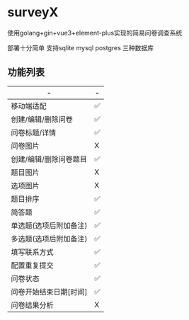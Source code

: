 # surveyX
使用golang+gin+vue3+element-plus实现的简易问卷调查系统

部署十分简单 支持sqlite mysql postgres 三种数据库



## 功能列表
| - | - |
| - | - |
| 移动端适配 | ✅ |
| 创建/编辑/删除问卷 | ✅ |
| 问卷标题/详情 | ✅ |
| 问卷图片 | X |
| 创建/编辑/删除问卷题目 | ✅ |
| 题目图片 | X |
| 选项图片 | X |
| 题目排序 | ✅ |
| 简答题 | ✅ |
| 单选题(选项后附加备注) | ✅ |
| 多选题(选项后附加备注) | ✅ |
| 填写联系方式 | ✅ |
| 配置重复提交 | ✅ |
| 问卷状态 | ✅ |
| 问卷开始结束日期[时间] | ✅ |
| 问卷结果分析 | X |


